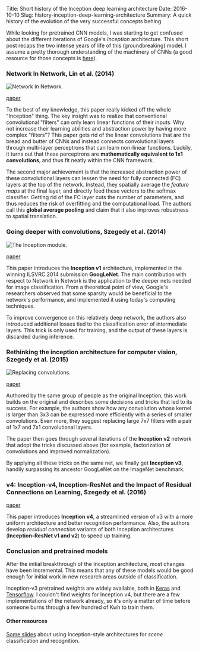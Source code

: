 Title: Short history of the Inception deep learning architecture
Date: 2016-10-10
Slug: history-inception-deep-learning-architecture
Summary: A quick history of the evolution of the very successful concepts behing

While looking for pretrained CNN models, I was starting to get confused about the different iterations of Google's *Inception* architecture. This short post recaps the two intense years of life of this (groundbreaking) model. I assume a pretty thorough understanding of the machinery of CNNs (a good resource for those concepts is [here](http://cs231n.github.io/convolutional-networks/)).

### Network In Network, Lin et al. (2014)

<img src="{attach}network_in_network.png" class="img-center" alt="Network In Network." style="max-width: 500px"/>

[paper](https://arxiv.org/pdf/1312.4400v3.pdf)

To the best of my knowledge, this paper really kicked off the whole "Inception" thing. The key insight was to realize that conventional convolutional "filters" can only learn linear functions of their inputs. Why not increase their learning abilities and abstraction power by having more complex "filters"? This paper gets rid of the linear convolutions that are the bread and butter of CNNs and instead connects convolutional layers through multi-layer perceptrons that can learn non-linear functions. Luckily, it turns out that these perceptrons are **mathematically equivalent to 1x1 convolutions**, and thus fit neatly within the CNN framework.

The second major achievement is that the increased abstraction power of these convolutional layers can lessen the need for fully connected (FC) layers at the top of the network. Instead, they spatially average the *feature maps* at the final layer, and directly feed these vectors to the softmax classifier. Getting rid of the FC layer cuts the number of parameters, and thus reduces the risk of overfitting and the computational load. The authors call this **global average pooling** and claim that it also improves robustness to spatial translation.

### Going deeper with convolutions, Szegedy et al. (2014)

<img src="{attach}inception_module.png" class="img-center" alt="The Inception module." style="max-width: 500px"/>

[paper](https://arxiv.org/pdf/1409.4842v1.pdf)

This paper introduces the **Inception v1** architecture, implemented in the winning ILSVRC 2014 submission **GoogLeNet**. The main contribution with respect to Network in Network is the application to the deeper nets needed for image classification. From a theoretical point of view, Google's researchers observed that some sparsity would be beneficial to the network's performance, and implemented it using today's computing techniques.

To improve convergence on this relatively deep network, the authors also introduced additional losses tied to the classification error of intermediate layers. This trick is only used for training, and the output of these layers is discarded during inference.

### Rethinking the inception architecture for computer vision, Szegedy et al. (2015)

<img src="{attach}replacing_convolutions.png" class="img-center" alt="Replacing convolutions." style="max-width: 250px"/>

[paper](https://arxiv.org/pdf/1512.00567v3.pdf)

Authored by the same group of people as the original Inception, this work builds on the original and describes some decisions and tricks that led to its success. For example, the authors show how any convolution whose kernel is larger than 3x3 can be expressed more efficiently with a series of smaller convolutions. Even more, they suggest replacing large 7x7 filters with a pair of 1x7 and 7x1 convolutional layers.

The paper then goes through several iterations of the **Inception v2** network that adopt the tricks discussed above (for example, factorization of convolutions and improved normalization).

By applying all these tricks on the same net, we finally get **Inception v3**, handily surpassing its ancestor GoogLeNet on the ImageNet benchmark.

### v4: Inception-v4, Inception-ResNet and the Impact of Residual Connections on Learning, Szegedy et al. (2016)

[paper](https://arxiv.org/pdf/1602.07261v2.pdf)

This paper introduces **Inception v4**, a streamlined version of v3 with a more uniform architecture and better recognition performance. Also, the authors develop *residual connection* variants of both Inception architectures (**Inception-ResNet v1 and v2**) to speed up training.

### Conclusion and pretrained models

After the initial breakthrough of the Inception architecture, most changes have been incremental. This means that any of these models would be good enough for initial work in new research areas outside of classification.

Inception-v3 pretrained weights are widely available, both in [Keras](https://keras.io/applications/) and [Tensorflow](https://github.com/tensorflow/models/tree/master/inception). I couldn't find weights for Inception v4, but there are a few implementations of the network already, so it's only a matter of time before someone burns through a few hundred of Kwh to train them.

#### Other resources

[Some slides](http://lsun.cs.princeton.edu/slides/Christian.pdf) about using Inception-style architectures for *scene* classification and recognition.

